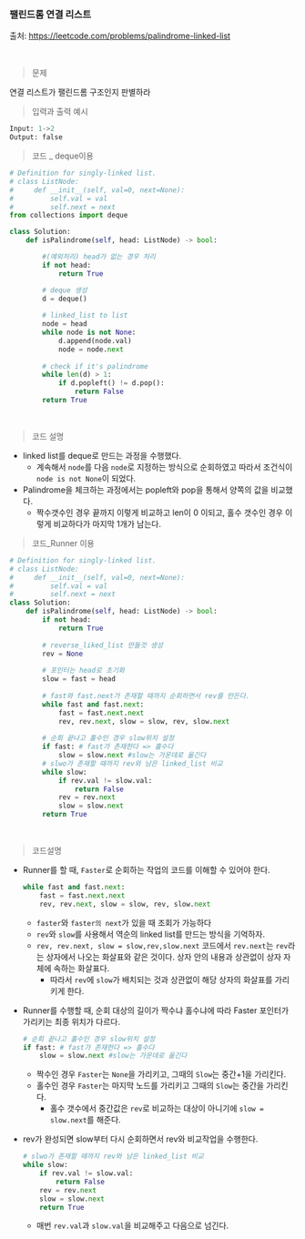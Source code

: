 ### 팰린드롬 연결 리스트

출처: https://leetcode.com/problems/palindrome-linked-list

​    

> 문제

연결 리스트가 팰린드롬 구조인지 판별하라



> 입력과 출력 예시

```python
Input: 1->2
Output: false
```



> 코드 _ deque이용

```python
# Definition for singly-linked list.
# class ListNode:
#     def __init__(self, val=0, next=None):
#         self.val = val
#         self.next = next
from collections import deque

class Solution:
    def isPalindrome(self, head: ListNode) -> bool:

        #(예외처리) head가 없는 경우 처리
        if not head:
            return True

        # deque 생성
        d = deque()
        
        # linked_list to list
        node = head
        while node is not None:
            d.append(node.val)
            node = node.next
        
        # check if it's palindrome
        while len(d) > 1:
            if d.popleft() != d.pop():
                return False
        return True
```

​     



> 코드 설명

* linked list를 deque로 만드는 과정을 수행했다. 
  * 계속해서 `node`를 다음 `node`로 지정하는 방식으로 순회하였고 따라서 조건식이 `node is not None`이 되었다. 
* Palindrome을 체크하는 과정에서는 popleft와 pop을 통해서 양쪽의 값을 비교했다.
  * 짝수갯수인 경우 끝까지 이렇게 비교하고 len이 0 이되고, 홀수 갯수인 경우 이렇게 비교하다가 마지막 1개가 남는다. 





> 코드_Runner 이용

```python
# Definition for singly-linked list.
# class ListNode:
#     def __init__(self, val=0, next=None):
#         self.val = val
#         self.next = next
class Solution:
    def isPalindrome(self, head: ListNode) -> bool:
        if not head:
            return True
        
        # reverse_liked_list 만들것 생성
        rev = None
        
        # 포인터는 head로 초기화
        slow = fast = head
        
        # fast와 fast.next가 존재할 때까지 순회하면서 rev를 만든다.
        while fast and fast.next:
            fast = fast.next.next
            rev, rev.next, slow = slow, rev, slow.next
        
   		# 순회 끝나고 홀수인 경우 slow위치 설정
        if fast: # fast가 존재한다 => 홀수다
            slow = slow.next #slow는 가운데로 옮긴다
        # slwo가 존재할 때까지 rev와 남은 linked_list 비교    
        while slow:
            if rev.val != slow.val:
                return False
            rev = rev.next
            slow = slow.next
        return True
```

​    

> 코드설명



* Runner를 할 때, `Faster`로 순회하는 작업의 코드를 이해할 수 있어야 한다.

  ```python
  while fast and fast.next:
      fast = fast.next.next
      rev, rev.next, slow = slow, rev, slow.next
  ```

  * `faster`와 `faster의 next`가 있을 때 조회가 가능하다
  * `rev`와 `slow`를 사용해서 역순의 linked list를 만드는 방식을 기억하자.
  * `rev, rev.next, slow = slow,rev,slow.next` 코드에서 `rev.next`는 `rev`라는 상자에서 나오는 화살표와 같은 것이다.  상자 안의 내용과 상관없이 상자 자체에 속하는 화살표다.
    * 따라서 `rev`에 `slow`가 배치되는 것과 상관없이 해당 상자의 화살표를 가리키게 한다.

* Runner를 수행할 때, 순회 대상의 길이가 짝수냐 홀수냐에 따라 Faster 포인터가 가리키는 최종 위치가 다르다.

  ```python
  # 순회 끝나고 홀수인 경우 slow위치 설정
  if fast: # fast가 존재한다 => 홀수다
      slow = slow.next #slow는 가운데로 옮긴다
  ```

  * 짝수인 경우 `Faster`는 `None`을 가리키고, 그때의 `Slow`는 중간+1을 가리킨다.
  * 홀수인 경우 `Faster`는 마지막 노드를 가리키고 그때의 `Slow`는 중간을 가리킨다.
    * 홀수 갯수에서 중간값은 `rev`로 비교하는 대상이 아니기에 `slow = slow.next`를 해준다.

* rev가 완성되면 slow부터 다시 순회하면서 rev와 비교작업을 수행한다.

  ```python
  # slwo가 존재할 때까지 rev와 남은 linked_list 비교    
  while slow:
      if rev.val != slow.val:
          return False
      rev = rev.next
      slow = slow.next
      return True
  ```

  * 매번 `rev.val`과 `slow.val`을 비교해주고 다음으로 넘긴다.

  